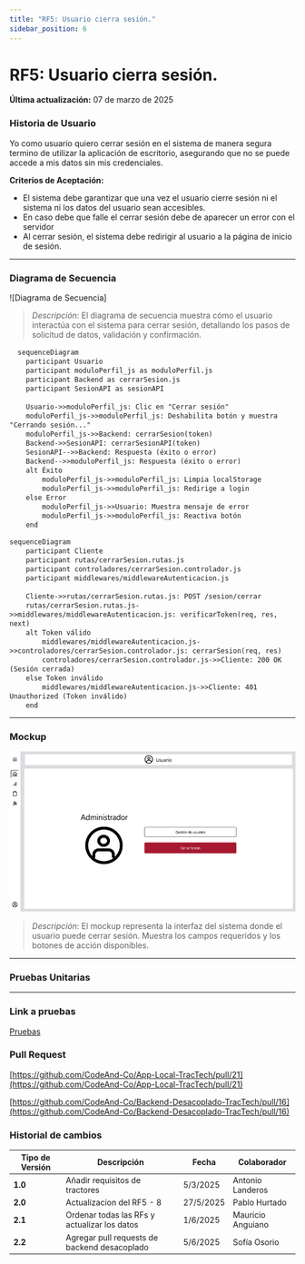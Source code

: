 ```yaml
---
title: "RF5: Usuario cierra sesión."  
sidebar_position: 6
---
```


# RF5: Usuario cierra sesión.

**Última actualización:** 07 de marzo de 2025

### Historia de Usuario

Yo como usuario quiero cerrar sesión en el sistema de manera segura termino de utilizar la aplicación de escritorio, asegurando que no se puede accede a mis datos sin mis credenciales.

  **Criterios de Aceptación:**
  - El sistema debe garantizar que una vez el usuario cierre sesión ni el sistema ni los datos del usuario sean accesibles.
  - En caso debe que falle el cerrar sesión debe de aparecer un error con el servidor
  - Al cerrar sesión, el sistema debe redirigir al usuario a la página de inicio de sesión.

---

### Diagrama de Secuencia

![Diagrama de Secuencia] 

> *Descripción*: El diagrama de secuencia muestra cómo el usuario interactúa con el sistema para cerrar sesión, detallando los pasos de solicitud de datos, validación y confirmación.

```mermaid
  sequenceDiagram
    participant Usuario
    participant moduloPerfil_js as moduloPerfil.js
    participant Backend as cerrarSesion.js
    participant SesionAPI as sesionAPI

    Usuario->>moduloPerfil_js: Clic en "Cerrar sesión"
    moduloPerfil_js->>moduloPerfil_js: Deshabilita botón y muestra "Cerrando sesión..."
    moduloPerfil_js->>Backend: cerrarSesion(token)
    Backend->>SesionAPI: cerrarSesionAPI(token)
    SesionAPI-->>Backend: Respuesta (éxito o error)
    Backend-->>moduloPerfil_js: Respuesta (éxito o error)
    alt Éxito
        moduloPerfil_js->>moduloPerfil_js: Limpia localStorage
        moduloPerfil_js->>moduloPerfil_js: Redirige a login
    else Error
        moduloPerfil_js->>Usuario: Muestra mensaje de error
        moduloPerfil_js->>moduloPerfil_js: Reactiva botón
    end
```

```mermaid
sequenceDiagram
    participant Cliente
    participant rutas/cerrarSesion.rutas.js
    participant controladores/cerrarSesion.controlador.js
    participant middlewares/middlewareAutenticacion.js

    Cliente->>rutas/cerrarSesion.rutas.js: POST /sesion/cerrar
    rutas/cerrarSesion.rutas.js->>middlewares/middlewareAutenticacion.js: verificarToken(req, res, next)
    alt Token válido
        middlewares/middlewareAutenticacion.js->>controladores/cerrarSesion.controlador.js: cerrarSesion(req, res)
        controladores/cerrarSesion.controlador.js->>Cliente: 200 OK (Sesión cerrada)
    else Token inválido
        middlewares/middlewareAutenticacion.js->>Cliente: 401 Unauthorized (Token inválido)
    end
```
---

### Mockup

![alt text](./mockups/MockupUsuario.png)

> *Descripción*: El mockup representa la interfaz del sistema donde el usuario puede cerrar sesión. Muestra los campos requeridos y los botones de acción disponibles.

---

### Pruebas Unitarias 



---

### Link a pruebas

[Pruebas](https://docs.google.com/spreadsheets/d/1W-JW32dTsfI22-Yl5LydMhiu-oXHH_xo3hWvK6FHeLw/edit?gid=1725561716#gid=1725561716)

### Pull Request
[https://github.com/CodeAnd-Co/App-Local-TracTech/pull/21](https://github.com/CodeAnd-Co/App-Local-TracTech/pull/21)

[https://github.com/CodeAnd-Co/Backend-Desacoplado-TracTech/pull/16](https://github.com/CodeAnd-Co/Backend-Desacoplado-TracTech/pull/16)

### Historial de cambios

| **Tipo de Versión** | **Descripción**                            | **Fecha** | **Colaborador**         |
| ------------------- | ------------------------------------------ | --------- | ----------------------- |
| **1.0**             |  Añadir requisitos de tractores            | 5/3/2025  | Antonio Landeros        |
| **2.0**             |  Actualizacion del RF5 - 8 | 27/5/2025  | Pablo Hurtado|
| **2.1**             |  Ordenar todas las RFs y actualizar los datos | 1/6/2025  | Mauricio Anguiano|
| **2.2**             |  Agregar pull requests de backend desacoplado | 5/6/2025  | Sofía Osorio|